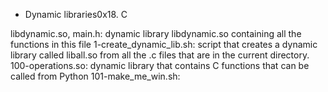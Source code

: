  - Dynamic libraries0x18. C 

libdynamic.so, main.h: dynamic library libdynamic.so containing all the functions in this file
1-create_dynamic_lib.sh: script that creates a dynamic library called liball.so from all the .c files that are in the current directory.
100-operations.so: dynamic library that contains C functions that can be called from Python
101-make_me_win.sh: 
